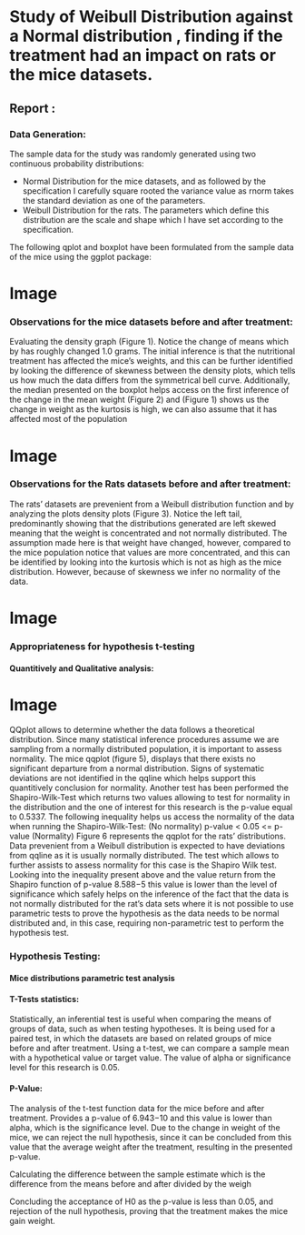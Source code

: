 # Study of Weibull Distribution against a Normal distribution , finding if the treatment had an impact on rats or the mice datasets.


## Report :

### Data Generation:

The sample data for the study was randomly generated using two continuous probability distributions:
* Normal Distribution for the mice datasets, and as followed by the specification I carefully square 
rooted the variance value as rnorm takes the standard deviation as one of the parameters.
* Weibull Distribution for the rats. The parameters which define this distribution are the scale and 
shape which I have set according to the specification.

The following qplot and boxplot have been formulated from the sample data of the mice using the ggplot 
package:

# Image

### Observations for the mice datasets before and after treatment:

Evaluating the density graph (Figure 1). Notice the change of means which by has roughly changed 1.0 
grams. The initial inference is that the nutritional treatment has affected the mice’s weights, and this can 
be further identified by looking the difference of skewness between the density plots, which tells us how 
much the data differs from the symmetrical bell curve. Additionally, the median presented on the boxplot
helps access on the first inference of the change in the mean weight (Figure 2) and (Figure 1) shows us 
the change in weight as the kurtosis is high, we can also assume that it has affected most of the 
population

# Image

### Observations for the Rats datasets before and after treatment:

The rats’ datasets are prevenient from a Weibull distribution function and by analyzing the plots density 
plots (Figure 3). Notice the left tail, predominantly showing that the distributions generated are left
skewed meaning that the weight is concentrated and not normally distributed. The assumption made here 
is that weight have changed, however, compared to the mice population notice that values are more 
concentrated, and this can be identified by looking into the kurtosis which is not as high as the mice 
distribution. However, because of skewness we infer no normality of the data.

# Image


### Appropriateness for hypothesis t-testing

#### Quantitively and Qualitative analysis:

# Image

QQplot allows to determine whether the data follows a theoretical distribution. Since many statistical 
inference procedures assume we are sampling from a normally distributed population, it is important to 
assess normality. The mice qqplot (figure 5), displays that there exists no significant departure from a 
normal distribution. Signs of systematic deviations are not identified in the qqline which helps support 
this quantitively conclusion for normality. Another test has been performed the Shapiro-Wilk-Test which 
returns two values allowing to test for normality in the distribution and the one of interest for this 
research is the p-value equal to 0.5337. 
The following inequality helps us access the normality of the data when running the Shapiro-Wilk-Test:
(No normality) p-value < 0.05 <= p-value (Normality)
Figure 6 represents the qqplot for the rats’ distributions. Data prevenient from a Weibull distribution is 
expected to have deviations from qqline as it is usually normally distributed. The test which allows to 
further assists to assess normality for this case is the Shapiro Wilk test. Looking into the inequality present 
above and the value return from the Shapiro function of p-value 8.588−5
this value is lower than the 
level of significance which safely helps on the inference of the fact that the data is not normally 
distributed for the rat’s data sets where it is not possible to use parametric tests to prove the hypothesis as 
the data needs to be normal distributed and, in this case, requiring non-parametric test to perform the 
hypothesis test.

### Hypothesis Testing:

#### Mice distributions parametric test analysis

#### T-Tests statistics:
Statistically, an inferential test is useful when comparing the means of groups of data, such as when 
testing hypotheses. It is being used for a paired test, in which the datasets are based on related groups of 
mice before and after treatment. Using a t-test, we can compare a sample mean with a hypothetical value 
or target value. The value of alpha or significance level for this research is 0.05.

#### P-Value:

The analysis of the t-test function data for the mice before and after treatment. Provides a p-value of 
6.943−10 and this value is lower than alpha, which is the significance level. Due to the change in weight 
of the mice, we can reject the null hypothesis, since it can be concluded from this value that the average 
weight after the treatment, resulting in the presented p-value.

Calculating the difference between the sample estimate which is the difference from the means before 
and after divided by the weigh

Concluding the acceptance of H0 as the p-value is less than 0.05, and rejection of the null hypothesis, 
proving that the treatment makes the mice gain weight.

